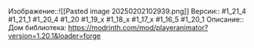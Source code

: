 Изображение::![[Pasted image 20250202102939.png]]
Версии:: #1_21_4 #1_21_1 #1_20_4 #1_20 #1_19_x #1_18_x #1_17_x #1_16_5 #1_20_1
Описание:: Дом библиотека: https://modrinth.com/mod/playeranimator?version=1.20.1&loader=forge